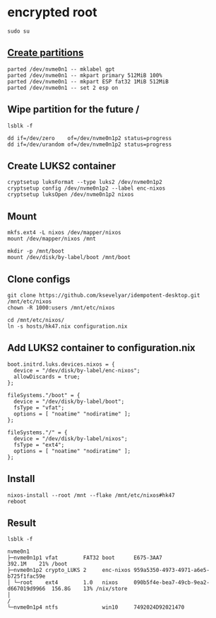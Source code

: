 # encrypted root

```
sudo su
```

## [Create partitions](https://nixos.org/manual/nixos/stable/index.html#sec-installation-partitioning-UEFI) 

```
parted /dev/nvme0n1 -- mklabel gpt
parted /dev/nvme0n1 -- mkpart primary 512MiB 100%
parted /dev/nvme0n1 -- mkpart ESP fat32 1MiB 512MiB
parted /dev/nvme0n1 -- set 2 esp on
```

## Wipe partition for the future /

```
lsblk -f
```

```
dd if=/dev/zero    of=/dev/nvme0n1p2 status=progress
dd if=/dev/urandom of=/dev/nvme0n1p2 status=progress
```

## Create LUKS2 container

```
cryptsetup luksFormat --type luks2 /dev/nvme0n1p2
cryptsetup config /dev/nvme0n1p2 --label enc-nixos
cryptsetup luksOpen /dev/nvme0n1p2 nixos
```

## Mount

```
mkfs.ext4 -L nixos /dev/mapper/nixos
mount /dev/mapper/nixos /mnt

mkdir -p /mnt/boot
mount /dev/disk/by-label/boot /mnt/boot
```

## Clone configs

```
git clone https://github.com/ksevelyar/idempotent-desktop.git /mnt/etc/nixos
chown -R 1000:users /mnt/etc/nixos

cd /mnt/etc/nixos/
ln -s hosts/hk47.nix configuration.nix
```

## Add LUKS2 container to configuration.nix

```
boot.initrd.luks.devices.nixos = {
  device = "/dev/disk/by-label/enc-nixos";
  allowDiscards = true;
};

fileSystems."/boot" = {
  device = "/dev/disk/by-label/boot";
  fsType = "vfat";
  options = [ "noatime" "nodiratime" ];
};

fileSystems."/" = {
  device = "/dev/disk/by-label/nixos";
  fsType = "ext4";
  options = [ "noatime" "nodiratime" ];
};
```

## Install

```
nixos-install --root /mnt --flake /mnt/etc/nixos#hk47
reboot
```


## Result

```
lsblk -f
```

```
nvme0n1
├─nvme0n1p1 vfat        FAT32 boot      E675-3AA7                             392.1M    21% /boot
├─nvme0n1p2 crypto_LUKS 2     enc-nixos 959a5350-4973-4971-a6e5-b725f1fac59e
│ └─root    ext4        1.0   nixos     090b5f4e-bea7-49cb-9ea2-d667019d9966  156.8G    13% /nix/store
│                                                                                           /
└─nvme0n1p4 ntfs              win10     7492024D92021470
```
